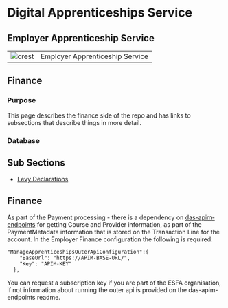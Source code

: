 # Digital Apprenticeships Service

## Employer Apprenticeship Service

|               |               |
| ------------- | ------------- |
|![crest](https://assets.publishing.service.gov.uk/government/assets/crests/org_crest_27px-916806dcf065e7273830577de490d5c7c42f36ddec83e907efe62086785f24fb.png)|Employer Apprenticeship Service|

## Finance

### Purpose
This page describes the finance side of the repo and has links to subsections that describe things in more detail.  


### Database

     

## Sub Sections

* [Levy Declarations](LevyDeclarations/Index.md "Levy Declarations")


## Finance

As part of the Payment processing - there is a dependency on [das-apim-endpoints](https://github.com/SkillsFundingAgency/das-apim-endpoints) for getting Course and Provider information, as part of the PaymentMetadata information that is stored on the Transaction Line for the account. In the Employer Finance configuration the following is required:

```
"ManageApprenticeshipsOuterApiConfiguration":{
    "BaseUrl": "https://APIM-BASE-URL/",
    "Key": "APIM-KEY"
  },
```

You can request a subscription key if you are part of the ESFA organisation, if not information about running the outer api is provided on the das-apim-endpoints readme.
